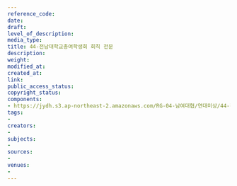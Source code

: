 ```yaml
---
reference_code: 
date: 
draft: 
level_of_description: 
media_type: 
title: 44-전남대학교총여학생회 회칙 전문
description: 
weight: 
modified_at: 
created_at: 
link: 
public_access_status: 
copyright_status: 
components:
- https://jydh.s3.ap-northeast-2.amazonaws.com/RG-04-남여대협/연대미상/44-전남대학교총여학생회+회칙+전문.pdf
tags:
- 
creators:
- 
subjects:
- 
sources:
- 
venues:
- 
---
```

